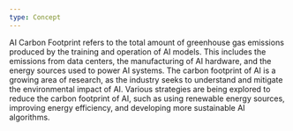 ```yaml
---
type: Concept
---
```


AI Carbon Footprint refers to the total amount of greenhouse gas emissions produced by the training and operation of AI models. This includes the emissions from data centers, the manufacturing of AI hardware, and the energy sources used to power AI systems. The carbon footprint of AI is a growing area of research, as the industry seeks to understand and mitigate the environmental impact of AI. Various strategies are being explored to reduce the carbon footprint of AI, such as using renewable energy sources, improving energy efficiency, and developing more sustainable AI algorithms.